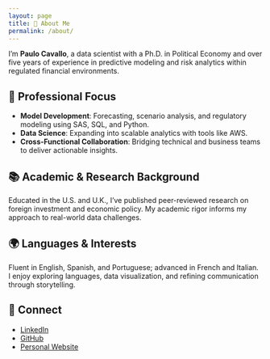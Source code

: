 ```yaml
---
layout: page
title: 👋 About Me
permalink: /about/
---
```

I’m **Paulo Cavallo**, a data scientist with a Ph.D. in Political Economy and over five years of experience in predictive modeling and risk analytics within regulated financial environments.

## 💼 Professional Focus

- **Model Development**: Forecasting, scenario analysis, and regulatory modeling using SAS, SQL, and Python.
- **Data Science**: Expanding into scalable analytics with tools like AWS.
- **Cross-Functional Collaboration**: Bridging technical and business teams to deliver actionable insights.

## 📚 Academic & Research Background

Educated in the U.S. and U.K., I’ve published peer-reviewed research on foreign investment and economic policy. My academic rigor informs my approach to real-world data challenges.

## 🌍 Languages & Interests

Fluent in English, Spanish, and Portuguese; advanced in French and Italian. I enjoy exploring languages, data visualization, and refining communication through storytelling.

## 🔗 Connect

- [LinkedIn](https://www.linkedin.com/in/paulocavallo)
- [GitHub](https://github.com/pmcavallo)
- [Personal Website](https://www.paulocavallo.wordpress.com "Personal Website")
